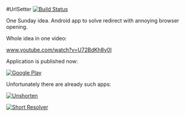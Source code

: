 #UrlSetter  [![Build Status](https://travis-ci.org/emartynov/UrlSetter.png?branch=master)](https://travis-ci.org/emartynov/UrlSetter)

One Sunday idea. Android app to solve redirect with annoying browser opening.

Whole idea in one video:

www.youtube.com/watch?v=U72BdKh8y0I

Application is published now:

[![Google Play](https://lh5.ggpht.com/rCRkO-LKQ4yfl7jQqg6GWxR2Nze45T3tbRIKVZIipbuWrTEaYG-a6-3gDEUgeC_uz5s=w300-rw)](https://play.google.com/apps/testing/com.emartynov.android.app.urlsetter)

Unfortunately there are already such apps:

[![Unshorten](https://lh5.ggpht.com/4jZ5iHC9W4x3haqmtCjwfBFaGVztWGOZzPUzRNoWieNbt2rxazgJNciaWXlu_JD-qs8P=w300-rw)](https://play.google.com/store/apps/details?id=com.teaandtoys.unshorten)

[![Short Resolver](https://lh4.ggpht.com/b4vCPdyk5VHvyUKTHf7W9nP2Nm5HmBkhNjl2CI6jMs0R3avACdFzYWm_1Mulz2mVMXwR=w300-rw)](https://play.google.com/store/apps/details?id=com.julianjm.shorturlresolver)
